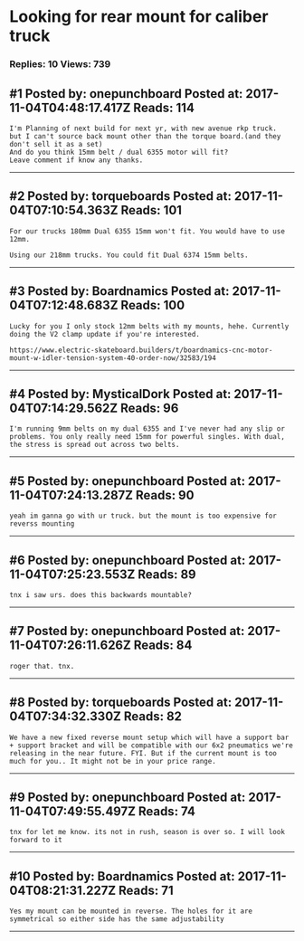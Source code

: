 # Looking for rear mount for caliber truck

### Replies: 10 Views: 739

## \#1 Posted by: onepunchboard Posted at: 2017-11-04T04:48:17.417Z Reads: 114

```
I'm Planning of next build for next yr, with new avenue rkp truck.
but I can't source back mount other than the torque board.(and they don't sell it as a set)
And do you think 15mm belt / dual 6355 motor will fit?
Leave comment if know any thanks.
```

---
## \#2 Posted by: torqueboards Posted at: 2017-11-04T07:10:54.363Z Reads: 101

```
For our trucks 180mm Dual 6355 15mm won't fit. You would have to use 12mm.

Using our 218mm trucks. You could fit Dual 6374 15mm belts.
```

---
## \#3 Posted by: Boardnamics Posted at: 2017-11-04T07:12:48.683Z Reads: 100

```
Lucky for you I only stock 12mm belts with my mounts, hehe. Currently doing the V2 clamp update if you're interested.

https://www.electric-skateboard.builders/t/boardnamics-cnc-motor-mount-w-idler-tension-system-40-order-now/32583/194
```

---
## \#4 Posted by: MysticalDork Posted at: 2017-11-04T07:14:29.562Z Reads: 96

```
I'm running 9mm belts on my dual 6355 and I've never had any slip or problems. You only really need 15mm for powerful singles. With dual, the stress is spread out across two belts.
```

---
## \#5 Posted by: onepunchboard Posted at: 2017-11-04T07:24:13.287Z Reads: 90

```
yeah im ganna go with ur truck. but the mount is too expensive for reverss mounting
```

---
## \#6 Posted by: onepunchboard Posted at: 2017-11-04T07:25:23.553Z Reads: 89

```
tnx i saw urs. does this backwards mountable?
```

---
## \#7 Posted by: onepunchboard Posted at: 2017-11-04T07:26:11.626Z Reads: 84

```
roger that. tnx.
```

---
## \#8 Posted by: torqueboards Posted at: 2017-11-04T07:34:32.330Z Reads: 82

```
We have a new fixed reverse mount setup which will have a support bar + support bracket and will be compatible with our 6x2 pneumatics we're releasing in the near future. FYI. But if the current mount is too much for you.. It might not be in your price range.
```

---
## \#9 Posted by: onepunchboard Posted at: 2017-11-04T07:49:55.497Z Reads: 74

```
tnx for let me know. its not in rush, season is over so. I will look forward to it
```

---
## \#10 Posted by: Boardnamics Posted at: 2017-11-04T08:21:31.227Z Reads: 71

```
Yes my mount can be mounted in reverse. The holes for it are symmetrical so either side has the same adjustability
```

---
